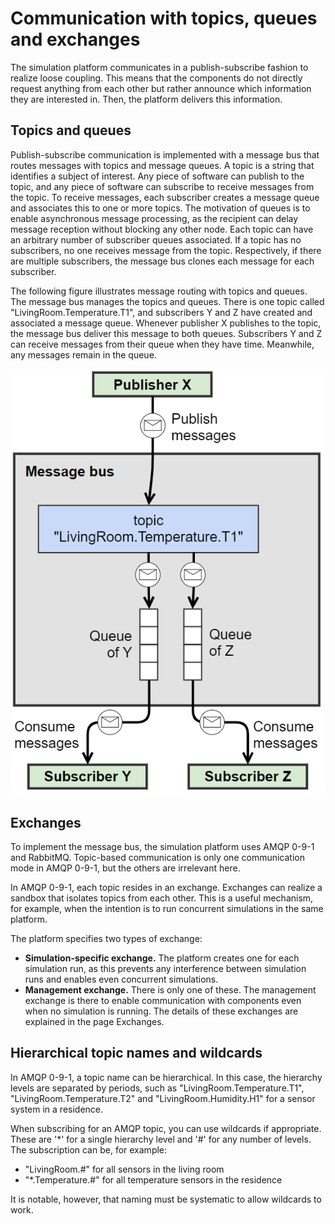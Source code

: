 # Communication with topics, queues and exchanges

The simulation platform communicates in a publish-subscribe fashion to realize loose coupling. This means that the components do not directly request anything from each other but rather announce which information they are interested in. Then, the platform delivers this information.

## Topics and queues

Publish-subscribe communication is implemented with a message bus that routes messages with topics and message queues. A topic is a string that identifies a subject of interest. Any piece of software can publish to the topic, and any piece of software can subscribe to receive messages from the topic. To receive messages, each subscriber creates a message queue and associates this to one or more topics. The motivation of queues is to enable asynchronous message processing, as the recipient can delay message reception without blocking any other node. Each topic can have an arbitrary number of subscriber queues associated. If a topic has no subscribers, no one receives message from the topic. Respectively, if there are multiple subscribers, the message bus clones each message for each subscriber.

The following figure illustrates message routing with topics and queues. The message bus manages the topics and queues. There is one topic called "LivingRoom.Temperature.T1", and subscribers Y and Z have created and associated a message queue. Whenever publisher X publishes to the topic, the message bus deliver this message to both queues. Subscribers Y and Z can receive messages from their queue when they have time. Meanwhile, any messages remain in the queue.

![Topic-based communication](images/topics_msg_bus.png)

## Exchanges

To implement the message bus, the simulation platform uses AMQP 0-9-1 and RabbitMQ. Topic-based communication is only one communication mode in AMQP 0-9-1, but the others are irrelevant here.

In AMQP 0-9-1, each topic resides in an exchange. Exchanges can realize a sandbox that isolates topics from each other. This is a useful mechanism, for example, when the intention is to run concurrent simulations in the same platform.

The platform specifies two types of exchange:

- **Simulation-specific exchange.** The platform creates one for each simulation run, as this prevents any interference between simulation runs and enables even concurrent simulations.
- **Management exchange.** There is only one of these. The management exchange is there to enable communication with components even when no simulation is running.
The details of these exchanges are explained in the page Exchanges.

## Hierarchical topic names and wildcards

In AMQP 0-9-1, a topic name can be hierarchical. In this case, the hierarchy levels are separated by periods, such as "LivingRoom.Temperature.T1", "LivingRoom.Temperature.T2" and "LivingRoom.Humidity.H1" for a sensor system in a residence.

When subscribing for an AMQP topic, you can use wildcards if appropriate. These are '*' for a single hierarchy level and '#' for any number of levels. The subscription can be, for example:

- "LivingRoom.#" for all sensors in the living room
- "*.Temperature.#" for all temperature sensors in the residence

It is notable, however, that naming must be systematic to allow wildcards to work.
